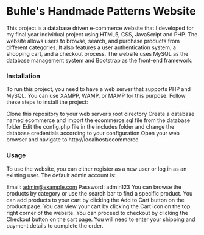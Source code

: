# Buhle's Handmade Patterns Website
This project is a database driven e-commerce website that I developed for my final year individual project using HTML5, CSS, JavaScript and PHP. The website allows users to browse, search, and purchase products from different categories. It also features a user authentication system, a shopping cart, and a checkout process. The website uses MySQL as the database management system and Bootstrap as the front-end framework.

### Installation
To run this project, you need to have a web server that supports PHP and MySQL. You can use XAMPP, WAMP, or MAMP for this purpose. Follow these steps to install the project:

Clone this repository to your web server’s root directory
Create a database named ecommerce and import the ecommerce.sql file from the database folder
Edit the config.php file in the includes folder and change the database credentials according to your configuration
Open your web browser and navigate to http://localhost/ecommerce

### Usage
To use the website, you can either register as a new user or log in as an existing user. The default admin account is:

Email: admin@example.com
Password: admin123
You can browse the products by category or use the search bar to find a specific product. You can add products to your cart by clicking the Add to Cart button on the product page. You can view your cart by clicking the Cart icon on the top right corner of the website. You can proceed to checkout by clicking the Checkout button on the cart page. You will need to enter your shipping and payment details to complete the order.
